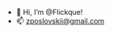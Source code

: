 - 👋 Hi, I’m @Flickque!
- 📫 zposlovskii@gmail.com

<!---
Flickque/Flickque is a ✨ special ✨ repository because its `README.md` (this file) appears on your GitHub profile.
You can click the Preview link to take a look at your changes.
--->
